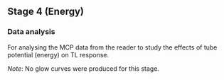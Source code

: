 ## Stage 4 (Energy)

### Data analysis

For analysing the MCP data from the reader to study the effects of tube potential (energy) on TL response.

_Note_: No glow curves were produced for this stage.
